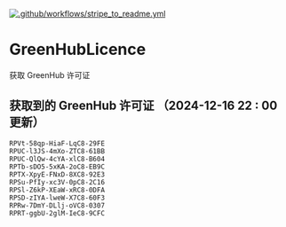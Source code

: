 [![.github/workflows/stripe_to_readme.yml](https://github.com/zjx-kimi/GreenHubLicence/actions/workflows/stripe_to_readme.yml/badge.svg)](https://github.com/zjx-kimi/GreenHubLicence/actions/workflows/stripe_to_readme.yml)
# GreenHubLicence
获取 GreenHub 许可证
## 获取到的 GreenHub 许可证 （2024-12-16 22 : 00 更新）
```
RPVt-58qp-HiaF-LqC8-29FE
RPUC-l3JS-4mXo-ZTC8-61BB
RPUC-QlQw-4cYA-xlC8-B604
RPTb-sDO5-5xKA-2oC8-EB9C
RPTX-XpyE-FNxD-8XC8-92E3
RPSu-PfIy-xc3V-0pC8-2C16
RPSl-Z6kP-XEaW-xRC8-0DFA
RPSD-zIYA-lweW-X7C8-60F3
RPRw-7DmY-DLlj-oVC8-0307
RPRT-ggbU-2glM-IeC8-9CFC
```
